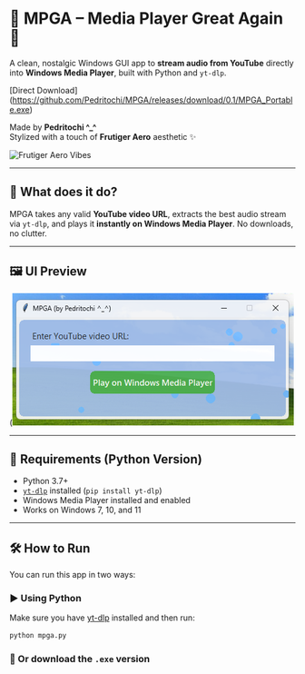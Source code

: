 # 🎵 MPGA – Media Player Great Again 🎵

A clean, nostalgic Windows GUI app to **stream audio from YouTube** directly into **Windows Media Player**, built with Python and `yt-dlp`.

[Direct Download] (https://github.com/Pedritochi/MPGA/releases/download/0.1/MPGA_Portable.exe)

Made by **Pedritochi ^_^**  
Stylized with a touch of **Frutiger Aero** aesthetic ✨

![Frutiger Aero Vibes](https://media1.tenor.com/m/3zXpgzH1Y6cAAAAd/frutiger-aero.gif)

---

## 🧠 What does it do?

MPGA takes any valid **YouTube video URL**, extracts the best audio stream via `yt-dlp`, and plays it **instantly on Windows Media Player**. No downloads, no clutter.

---

## 🖼️ UI Preview



(![MPGA Screenshot](resources/resource1.png)

---

## 🔧 Requirements (Python Version)

- Python 3.7+
- [`yt-dlp`](https://github.com/yt-dlp/yt-dlp) installed (`pip install yt-dlp`)
- Windows Media Player installed and enabled
- Works on Windows 7, 10, and 11

---

## 🛠️ How to Run

You can run this app in two ways:

### ▶️ Using Python

Make sure you have [yt-dlp](https://github.com/yt-dlp/yt-dlp) installed and then run:

```bash
python mpga.py
```

### 📀 Or download the `.exe` version
